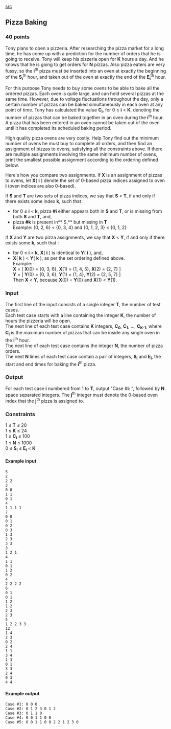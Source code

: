 [src](https://www.facebook.com/hackercup/problems.php?pid=1392143854367184&round=1433361756892155)

## Pizza Baking

### 40 points 

Tony plans to open a pizzeria. After researching the pizza market for a long
time, he has come up with a prediction for the number of orders that he is
going to receive. Tony will keep his pizzeria open for **K** hours a day. And
he knows that he is going to get orders for **N** pizzas. Also pizza eaters
are very fussy, so the **i**<sup>th</sup> pizza must be inserted into an oven
at exactly the beginning of the **S<sub>i</sub>**<sup>th</sup> hour, and taken
out of the oven at exactly the end of the **E<sub>i</sub>**<sup>th</sup> hour.

For this purpose Tony needs to buy some ovens to be able to bake all the
ordered pizzas. Each oven is quite large, and can hold several pizzas at the
same time. However, due to voltage fluctuations throughout the day, only a
certain number of pizzas can be baked simultaneously in each oven at any point
of time. Tony has calculated the value **C<sub>i</sub>**, for 0 ≤ **i** <
**K**, denoting the number of pizzas that can be baked together in an oven
during the **i**<sup>th</sup> hour. A pizza that has been entered in an oven
cannot be taken out of the oven until it has completed its scheduled baking
period.

High quality pizza ovens are very costly. Help Tony find out the minimum
number of ovens he must buy to complete all orders, and then find an
assignment of pizzas to ovens, satisfying all the constraints above. If there
are multiple assignments involving the same minimum number of ovens, print the
smallest possible assignment according to the ordering defined below.

Here's how you compare two assignments. If **X** is an assignment of pizzas to
ovens, let **X**( **i** ) denote the set of 0-based pizza indices assigned to
oven **i** (oven indices are also 0-based).

If **S** and **T** are two sets of pizza indices, we say that **S** < **T**,
if and only if there exists some index **k**, such that :  
* for 0 ≤ **i** < **k**, pizza **#i** either appears both in **S** and **T**, or is missing from both **S** and **T**, and,   
* pizza **#k** is present in** S,** but missing in **T**   
Example: {0, 2, 6} < {0, 3, 4} and {0, 1, 2, 3} < {0, 1, 2}

If **X** and **Y** are two pizza assignments, we say that **X** < **Y**, if
and only if there exists some **k**, such that :  
* for 0 ≤ **i** < **k**, **X**( **i** ) is identical to **Y**( **i** ), and,   
* **X**( **k** ) < **Y**( **k** ), as per the set ordering defined above.   
Example:  
**X** = [ **X**(0) = {0, 3, 6}, **X**(1) = {1, 4, 5}, **X**(2) = {2, 7} ]   
**Y** = [ **Y**(0) = {0, 3, 6}, **Y**(1) = {1, 4}, **Y**(2) = {2, 5, 7} ]   
Then **X** < **Y**, because **X**(0) = **Y**(0) and **X**(1) < **Y**(1).  

### Input

The first line of the input consists of a single integer **T**, the number of
test cases.  
Each test case starts with a line containing the integer **K**, the number of
hours the pizzeria will be open.  
The next line of each test case contains **K** integers, **C<sub>0</sub>**,
**C<sub>1</sub>**, ..., **C<sub>K-1</sub>**, where **C<sub>i</sub>** is the
maximum number of pizzas that can be inside any single oven in the
**i**<sup>th</sup> hour.  
The next line of each test case contains the integer **N**, the number of
pizza orders.  
The next **N** lines of each test case contain a pair of integers,
**S<sub>i</sub>** and **E<sub>i</sub>**, the start and end times for baking
the **i**<sup>th</sup> pizza.  

### Output

For each test case **i** numbered from 1 to **T**, output "Case #**i**: ",
followed by **N** space separated integers. The **j**<sup>th</sup> integer
must denote the 0-based oven index that the **j**<sup>th</sup> pizza is
assigned to.

### Constraints

1 ≤ **T** ≤ 20  
1 ≤ **K** ≤ 24  
1 ≤ **C<sub>i</sub>** ≤ 100  
1 ≤ **N** ≤ 1000  
0 ≤ **S<sub>i</sub>** ≤ **E<sub>i</sub>** < **K**  

#### Example input

```
5
2
2 2
3
0 0
1 1
0 1
4
1 1 1 1
7
0 0
0 1
0 2
0 3
1 3
2 3
3 3
3
1 2 1
4
1 1
0 1
1 2
0 2
4
2 2 2 2
6
0 1
0 1
1 2
1 2
2 3
2 3
5
1 2 2 3 3
12
1 4
2 3
0 2
2 4
1 1
3 4
1 3
0 1
3 3
2 4
0 3
4 4
```

#### Example output

```
Case #1: 0 0 0
Case #2: 0 1 2 3 0 1 2
Case #3: 0 1 1 0
Case #4: 0 0 1 1 0 0
Case #5: 0 0 1 1 0 0 2 2 1 2 3 0
```
